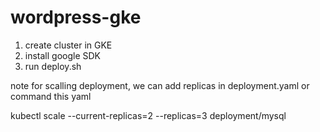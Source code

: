 # wordpress-gke

1. create cluster in GKE
2. install google SDK
3. run deploy.sh

note for scalling deployment, we can add replicas in deployment.yaml or command this yaml

kubectl scale --current-replicas=2 --replicas=3 deployment/mysql